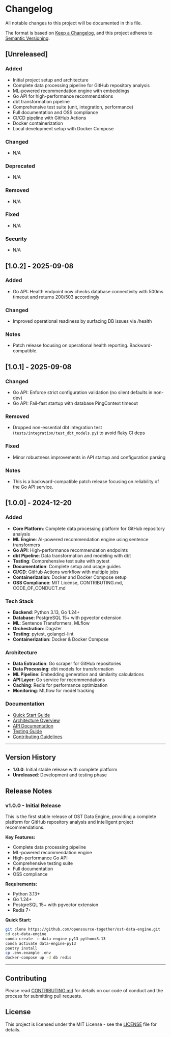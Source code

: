 # Changelog

All notable changes to this project will be documented in this file.

The format is based on [Keep a Changelog](https://keepachangelog.com/en/1.0.0/),
and this project adheres to [Semantic Versioning](https://semver.org/spec/v2.0.0.html).

## [Unreleased]

### Added
- Initial project setup and architecture
- Complete data processing pipeline for GitHub repository analysis
- ML-powered recommendation engine with embeddings
- Go API for high-performance recommendations
- dbt transformation pipeline
- Comprehensive test suite (unit, integration, performance)
- Full documentation and OSS compliance
- CI/CD pipeline with GitHub Actions
- Docker containerization
- Local development setup with Docker Compose

### Changed
- N/A

### Deprecated
- N/A

### Removed
- N/A

### Fixed
- N/A

### Security
- N/A

## [1.0.2] - 2025-09-08

### Added
- Go API: Health endpoint now checks database connectivity with 500ms timeout and returns 200/503 accordingly

### Changed
- Improved operational readiness by surfacing DB issues via /health

### Notes
- Patch release focusing on operational health reporting. Backward-compatible.

## [1.0.1] - 2025-09-08

### Changed
- Go API: Enforce strict configuration validation (no silent defaults in non-dev)
- Go API: Fail-fast startup with database PingContext timeout

### Removed
- Dropped non-essential dbt integration test (`tests/integration/test_dbt_models.py`) to avoid flaky CI deps

### Fixed
- Minor robustness improvements in API startup and configuration parsing

### Notes
- This is a backward-compatible patch release focusing on reliability of the Go API service.

## [1.0.0] - 2024-12-20

### Added
- **Core Platform**: Complete data processing platform for GitHub repository analysis
- **ML Engine**: AI-powered recommendation engine using sentence transformers
- **Go API**: High-performance recommendation endpoints
- **dbt Pipeline**: Data transformation and modeling with dbt
- **Testing**: Comprehensive test suite with pytest
- **Documentation**: Complete setup and usage guides
- **CI/CD**: GitHub Actions workflow with multiple jobs
- **Containerization**: Docker and Docker Compose setup
- **OSS Compliance**: MIT License, CONTRIBUTING.md, CODE_OF_CONDUCT.md

### Tech Stack
- **Backend**: Python 3.13, Go 1.24+
- **Database**: PostgreSQL 15+ with pgvector extension
- **ML**: Sentence Transformers, MLflow
- **Orchestration**: Dagster
- **Testing**: pytest, golangci-lint
- **Containerization**: Docker & Docker Compose

### Architecture
- **Data Extraction**: Go scraper for GitHub repositories
- **Data Processing**: dbt models for transformation
- **ML Pipeline**: Embedding generation and similarity calculations
- **API Layer**: Go service for recommendations
- **Caching**: Redis for performance optimization
- **Monitoring**: MLflow for model tracking

### Documentation
- [Quick Start Guide](docs/deployment/quick-start.md)
- [Architecture Overview](docs/architecture/overview.md)
- [API Documentation](docs/api/go-api.md)
- [Testing Guide](docs/testing/overview.md)
- [Contributing Guidelines](CONTRIBUTING.md)

---

## Version History

- **1.0.0**: Initial stable release with complete platform
- **Unreleased**: Development and testing phase

## Release Notes

### v1.0.0 - Initial Release
This is the first stable release of OST Data Engine, providing a complete platform for GitHub repository analysis and intelligent project recommendations.

**Key Features:**
- Complete data processing pipeline
- ML-powered recommendation engine
- High-performance Go API
- Comprehensive testing suite
- Full documentation
- OSS compliance

**Requirements:**
- Python 3.13+
- Go 1.24+
- PostgreSQL 15+ with pgvector extension
- Redis 7+

**Quick Start:**
```bash
git clone https://github.com/opensource-together/ost-data-engine.git
cd ost-data-engine
conda create -n data-engine-py13 python=3.13
conda activate data-engine-py13
poetry install
cp .env.example .env
docker-compose up -d db redis
```

---

## Contributing

Please read [CONTRIBUTING.md](CONTRIBUTING.md) for details on our code of conduct and the process for submitting pull requests.

## License

This project is licensed under the MIT License - see the [LICENSE](LICENSE) file for details.
